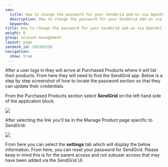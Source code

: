 ```yaml
---
seo:
  title: How to change the password for your SendGrid add-on via OpenShift
  description: How to change the password for your SendGrid add-on via OpenShift
  keywords: 
title: How to change the password for your SendGrid add-on via OpenShift
weight: 0
group: account-management
layout: page
zendesk_id: 205102558
navigation:
  show: true
---
```


After a user logs in they will arrive at Purchased Products where it will list their products. From here they will need to find the SendGrid app. Below is a step by step screenshot of how to locate the password section so that they can update their credentials.

From the Purchased Products section select **SendGrid** on the left hand side of the application block.

![]({{root_url}}/images/openshiftshot1.png)

After selecting the link you’ll be in the Manage Product page specific to SendGrid:

![]({{root_url}}/images/openshiftedit3.png)

From here you can select the **settings** tab which will display the below information. From here, you can reset your password for SendGrid. Please keep in mind this is for the parent access and not subuser access that may have been added via the SendGrid UI.

 

 

